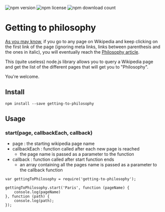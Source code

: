 ![npm version](https://img.shields.io/npm/v/getting-to-philosophy.svg) ![npm license](https://img.shields.io/npm/l/getting-to-philosophy.svg) ![npm download count](https://img.shields.io/npm/dt/getting-to-philosophy.svg)

# Getting to philosophy

[As you may know](http://en.wikipedia.org/wiki/Wikipedia:Getting_to_Philosophy), if you go to any page on Wikipedia and keep clicking on the first link of the page (ignoring meta links, links between parenthesis and the ones in italic), you will eventually reach the [Philosophy article](http://en.wikipedia.org/wiki/Philosophy).

This (quite useless) node.js library allows you to query a Wikipedia page and get the list of the different pages that will get you to "Philosophy".

You're welcome.

## Install

```
npm install --save getting-to-philosophy
```

## Usage

### start(page, callbackEach, callback)

* page : the starting wikipedia page name
* callbackEach : function called after each new page is reached
	* the page name is passed as a parameter to the function
* callback : function called after start function ends
	* an array containing all the pages name is passed as a parameter to the callback function

```
var gettingToPhilosophy = require('getting-to-philosophy');

gettingToPhilosophy.start('Paris', function (pageName) {
	console.log(pageName)
}, function (path) {
	console.log(path);
});
```
